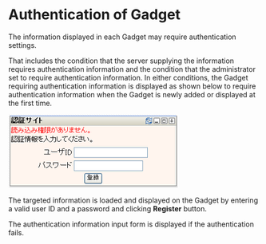 # Authentication of Gadget

The information displayed in each Gadget may require authentication settings.

That includes the condition that the server supplying the information requires authentication information and the condition that the administrator set to require authentication information. In either conditions, the Gadget requiring authentication information is displayed as shown below to require authentication information when the Gadget is newly added or displayed at the first time.

![Authentication of gadget]

The targeted information is loaded and displayed on the Gadget by entering a valid user ID and a password and clicking __Register__ button.

The authentication information input form is displayed if the authentication fails.


[Authentication of gadget]: images/etc/authentication-of-gadget.png
